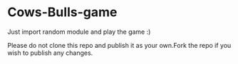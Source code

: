 # Cows-Bulls-game
Just import random module and play the game :)

Please do not clone this repo and publish it as your own.Fork the repo if you wish to publish any changes.
